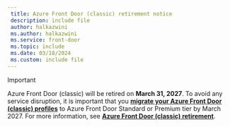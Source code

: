 ```yaml
---
 title: Azure Front Door (classic) retirement notice
 description: include file
 author: halkazwini
 ms.author: halkazwini
 ms.service: front-door
 ms.topic: include
 ms.date: 03/18/2024
 ms.custom: include file
---
```

> [!IMPORTANT]
> Azure Front Door (classic) will be retired on **March 31, 2027**. To avoid any service disruption, it is important that you [**migrate your Azure Front Door (classic) profiles**](../articles/frontdoor/migrate-tier.md) to Azure Front Door Standard or Premium tier by March 2027. For more information, see [**Azure Front Door (classic) retirement**](https://azure.microsoft.com/updates/azure-front-door-classic-will-be-retired-on-31-march-2027/).
